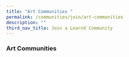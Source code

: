 ```yaml
---
title: "Art Communities "
permalink: /communities/join/art-communities
description: ""
third_nav_title: Join a LearnX Community
---
```

### **Art Communities**